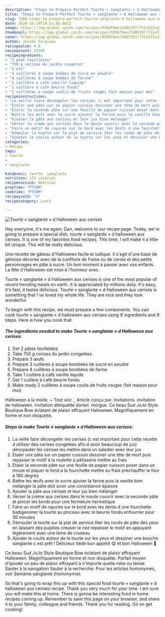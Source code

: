 ```yaml
---
description: "Steps to Prepare Perfect Tourte « sanglante » d Halloween aux cerises"
title: "Steps to Prepare Perfect Tourte « sanglante » d Halloween aux cerises"
slug: 3580-steps-to-prepare-perfect-tourte-sanglante-d-halloween-aux-cerises
date: 2020-10-19T14:53:06.061Z
image: https://img-global.cpcdn.com/recipes/93b8f8ee23d85397/751x532cq70/tourte-sanglante-d-halloween-aux-cerises-photo-principale-de-la-recette.jpg
thumbnail: https://img-global.cpcdn.com/recipes/93b8f8ee23d85397/751x532cq70/tourte-sanglante-d-halloween-aux-cerises-photo-principale-de-la-recette.jpg
cover: https://img-global.cpcdn.com/recipes/93b8f8ee23d85397/751x532cq70/tourte-sanglante-d-halloween-aux-cerises-photo-principale-de-la-recette.jpg
author: Jerome Ferguson
ratingvalue: 4.8
reviewcount: 25395
recipeingredient:
- "2 ptes feuilletes"
- "750 g cerises du jardin congeles"
- "3 ufs"
- "3 cuillères à soupe bombes de sucre en poudre"
- "4 cuillères à soupe bombes de farine"
- "1 cuillère à café vanille liquide"
- "1 cuillère à café beurre fondu"
- "2 cuillères à soupe coulis de fruits rouges fait maison pour moi"
recipeinstructions:
- "La veille faire décongeler les cerises (c est important pour cette recette d utiliser des cerises congelées afin d avoir beaucoup de jus) dénoyauter les cerises les mettre dans un saladier avec leur jus"
- "Étaler une pâte sur un papier cuisson dessiner une tête de mort puis repasser le motif à la roulette à pâtisserie mettre au frais"
- "Étaler la seconde pâte sur une feuille de papier cuisson poser dans un moule et piquer le fond à la fourchette mettre au frais préchauffer le four à 190 degrés"
- "Battre les œufs avec le sucre ajouter la farine puis la vanille bien mélanger la pâte doit avoir une consistance épaisse"
- "Ajouter la pâte aux cerises et leur jus bien mélanger"
- "Verser la crème aux cerises dans le moule couvrir avec la seconde pâte et pincer les bords pour une fermeture hermétique"
- "Faire un motif de rayures sur le bord avec les dents d une fourchette badigeonner la tourte au pinceau avec le beurre fondu enfourner pour 30 minutes"
- "Démouler la tourte sur la plat de service ôter les ronds de pâte des yeux en laissant des pupilles creuser le nez repasser le motif en appuyant légèrement avec une lame de couteau"
- "Ajouter le coulis autour de la tourte sur les yeux et dessiner une bouche sanglante c est prêt ! Délicieux tiède bon appétit 😋 et bon Halloween 🎃"
categories:
- Recipe
tags:
- tourte
- 
- sanglante

katakunci: tourte  sanglante 
nutrition: 174 calories
recipecuisine: American
preptime: "PT20M"
cooktime: "PT50M"
recipeyield: "3"
recipecategory: Lunch

---
```



![Tourte « sanglante » d Halloween aux cerises](https://img-global.cpcdn.com/recipes/93b8f8ee23d85397/751x532cq70/tourte-sanglante-d-halloween-aux-cerises-photo-principale-de-la-recette.jpg)

Hey everyone, it's me again, Dan, welcome to our recipe page. Today, we're going to prepare a special dish, tourte « sanglante » d halloween aux cerises. It is one of my favorites food recipes. This time, I will make it a little bit unique. This will be really delicious.

Une recette de gâteau d&#39;Halloween facile et ludique. Il s&#39;agit d&#39;une base de génoise décorée avec de la confiture de fraise ou de cerise et des petits personnages en pâte à sucre. Un bon moment à passer avec vos enfants. La fête d&#39;Halloween est mise à l&#39;honneur avec.

Tourte « sanglante » d Halloween aux cerises is one of the most popular of recent trending meals on earth. It is appreciated by millions daily. It's easy, it's fast, it tastes delicious. Tourte « sanglante » d Halloween aux cerises is something that I've loved my whole life. They are nice and they look wonderful.


To begin with this recipe, we must prepare a few components. You can cook tourte « sanglante » d halloween aux cerises using 8 ingredients and 9 steps. Here is how you cook that.

<!--inarticleads1-->

##### The ingredients needed to make Tourte « sanglante » d Halloween aux cerises:

1. Get 2 pâtes feuilletées
1. Take 750 g cerises du jardin congelées
1. Prepare 3 œufs
1. Prepare 3 cuillères à soupe bombées de sucre en poudre
1. Prepare 4 cuillères à soupe bombées de farine
1. Take 1 cuillère à café vanille liquide
1. Get 1 cuillère à café beurre fondu
1. Make ready 2 cuillères à soupe coulis de fruits rouges (fait maison pour moi)


Halloween à la mode. + Tout voir.  Article conçu par. Invitations. invitation de halloween. invitation détiquette dorteil. morgue. Ce beau Sud JoJo Style Boutique Bow éclatant de plaisir effrayant Halloween. Magnifiquement en forme et non disquette. 

<!--inarticleads2-->

##### Steps to make Tourte « sanglante » d Halloween aux cerises:

1. La veille faire décongeler les cerises (c est important pour cette recette d utiliser des cerises congelées afin d avoir beaucoup de jus) dénoyauter les cerises les mettre dans un saladier avec leur jus
1. Étaler une pâte sur un papier cuisson dessiner une tête de mort puis repasser le motif à la roulette à pâtisserie mettre au frais
1. Étaler la seconde pâte sur une feuille de papier cuisson poser dans un moule et piquer le fond à la fourchette mettre au frais préchauffer le four à 190 degrés
1. Battre les œufs avec le sucre ajouter la farine puis la vanille bien mélanger la pâte doit avoir une consistance épaisse
1. Ajouter la pâte aux cerises et leur jus bien mélanger
1. Verser la crème aux cerises dans le moule couvrir avec la seconde pâte et pincer les bords pour une fermeture hermétique
1. Faire un motif de rayures sur le bord avec les dents d une fourchette badigeonner la tourte au pinceau avec le beurre fondu enfourner pour 30 minutes
1. Démouler la tourte sur la plat de service ôter les ronds de pâte des yeux en laissant des pupilles creuser le nez repasser le motif en appuyant légèrement avec une lame de couteau
1. Ajouter le coulis autour de la tourte sur les yeux et dessiner une bouche sanglante c est prêt ! Délicieux tiède bon appétit 😋 et bon Halloween 🎃


Ce beau Sud JoJo Style Boutique Bow éclatant de plaisir effrayant Halloween. Magnifiquement en forme et non disquette. Parfait moyen d&#39;ajouter un peu de plaisir effrayant à n&#39;importe quelle robe ou tenue. Sauter à la navigation Sauter à la recherche. Pour les articles homonymes, voir Semaine sanglante (homonymie). 

So that's going to wrap this up with this special food tourte « sanglante » d halloween aux cerises recipe. Thank you very much for your time. I am sure you will make this at home. There is gonna be interesting food in home recipes coming up. Remember to save this page on your browser, and share it to your family, colleague and friends. Thank you for reading. Go on get cooking!
